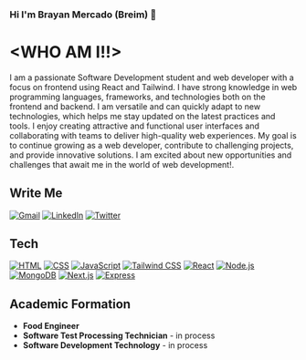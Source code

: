 ### Hi I'm Brayan Mercado (Breim) 👋
# **<WHO AM I!!>**

I am a passionate Software Development student and web developer with a focus on frontend using React and Tailwind. I have strong knowledge in web programming languages, frameworks, and technologies both on the frontend and backend. I am versatile and can quickly adapt to new technologies, which helps me stay updated on the latest practices and tools. I enjoy creating attractive and functional user interfaces and collaborating with teams to deliver high-quality web experiences. My goal is to continue growing as a web developer, contribute to challenging projects, and provide innovative solutions. I am excited about new opportunities and challenges that await me in the world of web development!.

## **Write Me**

[![Gmail](https://img.shields.io/badge/Gmail-Brayan_Mercado-EA4335?style=for-the-badge&logo=gmail&logoColor=white&labelColor=101010)](mailto:brymsx@gmail.com)
[![LinkedIn](https://img.shields.io/badge/LinkedIn-Brayan_Mercado-0077B5?style=for-the-badge&logo=linkedin&logoColor=white&labelColor=101010)](https://www.linkedin.com/in/brayan-mercado-sanmart%C3%ADn-8a69821b1/)
[![Twitter](https://img.shields.io/badge/Twitter-@BreimDev-1DA1F2?style=for-the-badge&logo=twitter&logoColor=white&labelColor=101010)](https://twitter.com/BreimDev)


## **Tech**
[![HTML](https://img.shields.io/badge/HTML5-E34F26?style=for-the-badge&logo=html5&logoColor=white&labelColor=101010)]()
[![CSS](https://img.shields.io/badge/CSS-1572B6?style=for-the-badge&logo=css3&logoColor=white&labelColor=101010)]()
[![JavaScript](https://img.shields.io/badge/JavaScript-F7DF1E?style=for-the-badge&logo=javascript&logoColor=white&labelColor=101010)]()
[![Tailwind CSS](https://img.shields.io/badge/TailwindCSS-06B6D4?style=for-the-badge&logo=tailwindcss&logoColor=white&labelColor=101010)]()
[![React](https://img.shields.io/badge/React-61DAFB?style=for-the-badge&logo=react&logoColor=white&labelColor=101010)]()
[![Node.js](https://img.shields.io/badge/Node.js-339933?style=for-the-badge&logo=nodedotjs&logoColor=white&labelColor=101010)]()
[![MongoDB](https://img.shields.io/badge/mongodb-47A248?style=for-the-badge&logo=mongodb&logoColor=white&labelColor=101010)]()
[![Next.js](https://img.shields.io/badge/next.js-000000?style=for-the-badge&logo=nextdotjs&logoColor=white&labelColor=101010)]()
[![Express](https://img.shields.io/badge/express-000000?style=for-the-badge&logo=express&logoColor=white&labelColor=101010)]()

## **Academic Formation**
- **Food Engineer**
- **Software Test Processing Technician** - in process
- **Software Development Technology** - in process
